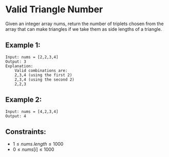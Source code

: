 # Valid Triangle Number

Given an integer array nums, return the number of triplets chosen from the  
array that can make triangles if we take them as side lengths of a triangle.

 

## Example 1:

    Input: nums = [2,2,3,4]
    Output: 3
    Explanation: 
        Valid combinations are: 
        2,3,4 (using the first 2)
        2,3,4 (using the second 2)
        2,2,3

## Example 2:

    Input: nums = [4,2,3,4]
    Output: 4
    
    
    
## Constraints:

* $1 \le nums.length \le 1000$
* $0 \le nums[i] \le 1000$

